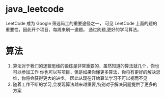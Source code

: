 # java_leetcode

LeetCode 成为 Google 筛选码工的重要途径之一，
可见 LeetCode 上面的题的重要性，因此开个项目，每周来刷一道题。
通过刷题,更好的学习算法。

# 算法

1. 算法对于我们的逻辑思维的锻炼是非常重要的，虽然知道的算法就几个，你也可以参加工作
你也可以写项目，但是如果你懂更多算法，你将有更好的解决思维，你将会获得更大的进步。
因此从现在开始算法学习不可以视而不见
2. 随着工作不断的学习,会发现算法越来越重要,特别对于解决问题提供了更多的方案

          










